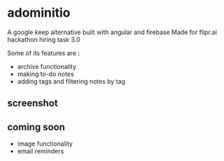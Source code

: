 # adominitio
A google keep alternative built with angular and firebase 
Made for flipr.ai hackathon hiring task 3.0

Some of its features are : 
- archive functionality
- making to-do notes
- adding tags and filtering notes by tag

## screenshot 


## coming soon
- image functionality
- email reminders
